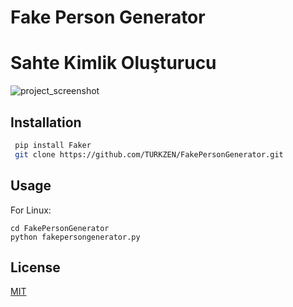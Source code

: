 # Fake Person Generator 
# Sahte Kimlik Oluşturucu


![project_screenshot](https://i.hizliresim.com/euum2pc.png)


## Installation

```bash
 pip install Faker
 git clone https://github.com/TURKZEN/FakePersonGenerator.git

```

## Usage

For Linux:
```linux
cd FakePersonGenerator
python fakepersongenerator.py
```


## License
[MIT](https://choosealicense.com/licenses/mit/)


